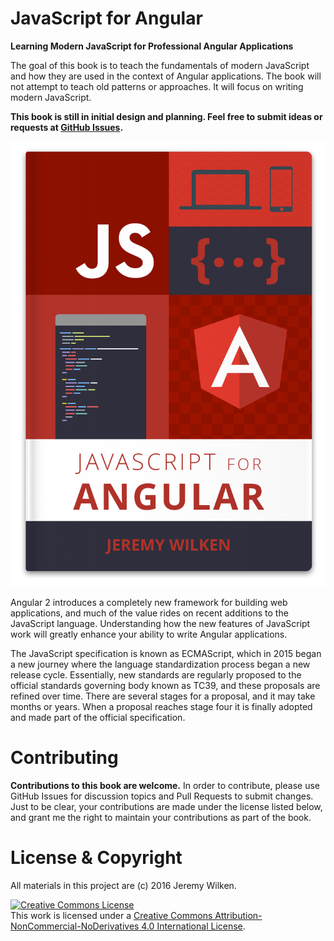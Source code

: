 # JavaScript for Angular

**Learning Modern JavaScript for Professional Angular Applications**

The goal of this book is to teach the fundamentals of modern JavaScript and how they are used in the context of Angular applications. The book will not attempt to teach old patterns or approaches. It will focus on writing modern JavaScript.

**This book is still in initial design and planning. Feel free to submit ideas or requests at [GitHub Issues](https://github.com/gnomeontherun/javascript-for-angular/issues).**

![JavaScript for Angular Cover](cover.jpg)

Angular 2 introduces a completely new framework for building web applications, and much of the value rides on recent additions to the JavaScript language. Understanding how the new features of JavaScript work will greatly enhance your ability to write Angular applications. 

The JavaScript specification is known as ECMAScript, which in 2015 began a new journey where the language standardization process began a new release cycle. Essentially, new standards are regularly proposed to the official standards governing body known as TC39, and these proposals are refined over time. There are several stages for a proposal, and it may take months or years. When a proposal reaches stage four it is finally adopted and made part of the official specification.

# Contributing

**Contributions to this book are welcome.** In order to contribute, please use GitHub Issues for discussion topics and Pull Requests to submit changes. Just to be clear, your contributions are made under the license listed below, and grant me the right to maintain your contributions as part of the book.

# License & Copyright

All materials in this project are (c) 2016 Jeremy Wilken.

<a rel="license" href="http://creativecommons.org/licenses/by-nc-nd/4.0/"><img alt="Creative Commons License" style="border-width:0" src="https://i.creativecommons.org/l/by-nc-nd/4.0/88x31.png" /></a><br />This work is licensed under a <a rel="license" href="http://creativecommons.org/licenses/by-nc-nd/4.0/">Creative Commons Attribution-NonCommercial-NoDerivatives 4.0 International License</a>.
